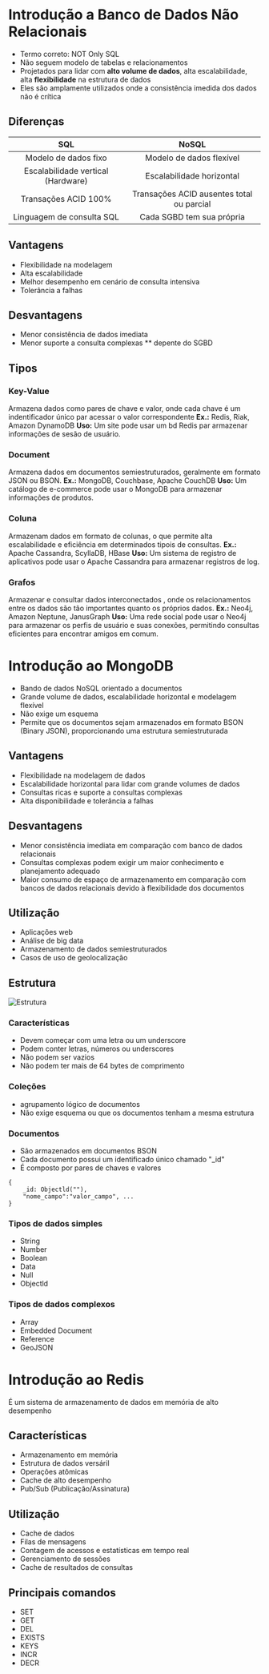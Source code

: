 # Introdução a Banco de Dados Não Relacionais

- Termo correto: NOT Only SQL
- Não seguem modelo de tabelas e relacionamentos
- Projetados para lidar com **alto volume de dados**, alta escalabilidade, alta **flexibilidade** na estrutura de dados
- Eles são amplamente utilizados onde a consistência imedida dos dados não é crítica

## Diferenças
| SQL  | NoSQL|
| :-------------: | :-------------: |
| Modelo de dados fixo  | Modelo de dados flexível  |
| Escalabilidade vertical (Hardware)  | Escalabilidade horizontal  |
| Transações ACID 100%  | Transações ACID ausentes total ou parcial |
| Linguagem de consulta SQL  | Cada SGBD tem sua própria |

## Vantagens
- Flexibilidade na modelagem
- Alta escalabilidade
- Melhor desempenho em cenário de consulta intensiva
- Tolerância a falhas

## Desvantagens
- Menor consistência de dados imediata
- Menor suporte a consulta complexas ** depente do SGBD

## Tipos
### Key-Value
Armazena dados como pares de chave e valor, onde cada chave é um indentificador único par acessar o valor correspondente
**Ex.:** Redis, Riak, Amazon DynamoDB
**Uso:** Um site pode usar um bd Redis par armazenar informações de sesão de usuário.

### Document
Armazena dados em documentos semiestruturados, geralmente em formato JSON ou BSON.
**Ex.:** MongoDB, Couchbase, Apache CouchDB
**Uso:** Um catálogo de e-commerce pode usar o MongoDB para armazenar informações de produtos.

### Coluna
Armazenam dados em formato de colunas, o que permite alta escalabilidade e eficiência em determinados tipois de consultas.
**Ex.:** Apache Cassandra, ScyllaDB, HBase
**Uso:** Um sistema de registro de aplicativos pode usar o Apache Cassandra para armazenar registros de log.

### Grafos
Armazenar e consultar dados interconectados , onde os relacionamentos entre os dados são tão importantes quanto os próprios dados.
**Ex.:** Neo4j, Amazon Neptune, JanusGraph
**Uso:** Uma rede social pode usar o Neo4j para armazenar os perfis de usuário e suas conexões, permitindo consultas eficientes para encontrar amigos em comum.

# Introdução ao MongoDB
- Bando de dados NoSQL orientado a documentos
- Grande volume de dados, escalabilidade horizontal e modelagem flexível
- Não exige um esquema
- Permite que os documentos sejam armazenados em formato BSON (Binary JSON), proporcionando uma estrutura semiestruturada

## Vantagens
- Flexibilidade na modelagem de dados
- Escalabilidade horizontal para lidar com grande volumes de dados
- Consultas ricas e suporte a consultas complexas
- Alta disponibilidade e tolerância a falhas

## Desvantagens
- Menor consistência imediata em comparação com banco de dados relacionais
- Consultas complexas podem exigir um maior conhecimento e planejamento adequado
- Maior consumo de espaço de armazenamento em comparação com bancos de dados relacionais devido à flexibilidade dos documentos

## Utilização
- Aplicações web
- Análise de big data
- Armazenamento de dados semiestruturados
- Casos de uso de geolocalização

## Estrutura
![Estrutura](https://lh6.googleusercontent.com/ZqnDvueKcgc3M7dxbqYokJ7nKyaKnCNDL0_Khz4ohCwtRzv_bA7GjqCOWO5df-3HcZO54bXS8Q5Vi_kuDjk5m_tJJb4d_lqgOUcrt1pr0Mpwgc6wIoI5y1j1DXDt4qNcN0YmKP0f)
  
### Características
- Devem começar com uma letra ou um underscore
- Podem conter letras, números ou underscores
- Não podem ser vazios
- Não podem ter mais de 64 bytes de comprimento

### Coleções
- agrupamento lógico de documentos
- Não exige esquema ou que os documentos tenham a mesma estrutura

### Documentos
- São armazenados em documentos BSON
- Cada documento possui um identificado único chamado "_id"
- É composto por pares de chaves e valores

```mongodb
{
    _id: Objectld(""),
    "nome_campo":"valor_campo", ...
}
```
### Tipos de dados simples
- String
- Number
- Boolean
- Data
- Null
- Objectld

### Tipos de dados complexos
- Array
- Embedded Document
- Reference
- GeoJSON

# Introdução ao Redis
  É um sistema de armazenamento de dados em memória de alto desempenho

## Características
- Armazenamento em memória
- Estrutura de dados versáril
- Operações atômicas
- Cache de alto desempenho
- Pub/Sub (Publicação/Assinatura)

## Utilização
- Cache de dados
- Filas de mensagens
- Contagem de acessos e estatísticas em tempo real
- Gerenciamento de sessões
- Cache de resultados de consultas

## Principais comandos
- SET
- GET
- DEL
- EXISTS
- KEYS
- INCR
- DECR

